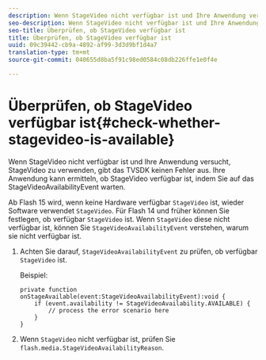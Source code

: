 ```yaml
---
description: Wenn StageVideo nicht verfügbar ist und Ihre Anwendung versucht, StageVideo zu verwenden, gibt das TVSDK keinen Fehler aus. Ihre Anwendung kann ermitteln, ob StageVideo verfügbar ist, indem Sie auf das StageVideoAvailabilityEvent warten.
seo-description: Wenn StageVideo nicht verfügbar ist und Ihre Anwendung versucht, StageVideo zu verwenden, gibt das TVSDK keinen Fehler aus. Ihre Anwendung kann ermitteln, ob StageVideo verfügbar ist, indem Sie auf das StageVideoAvailabilityEvent warten.
seo-title: Überprüfen, ob StageVideo verfügbar ist
title: Überprüfen, ob StageVideo verfügbar ist
uuid: 09c39442-cb9a-4892-af99-3d3d9bf1d4a7
translation-type: tm+mt
source-git-commit: 040655d8ba5f91c98ed0584c08db226ffe1e0f4e

---
```



# Überprüfen, ob StageVideo verfügbar ist{#check-whether-stagevideo-is-available}

Wenn StageVideo nicht verfügbar ist und Ihre Anwendung versucht, StageVideo zu verwenden, gibt das TVSDK keinen Fehler aus. Ihre Anwendung kann ermitteln, ob StageVideo verfügbar ist, indem Sie auf das StageVideoAvailabilityEvent warten.

Ab Flash 15 wird, wenn keine Hardware verfügbar `StageVideo` ist, wieder Software verwendet `StageVideo`. Für Flash 14 und früher können Sie festlegen, ob verfügbar `StageVideo` ist. Wenn `StageVideo` diese nicht verfügbar ist, können Sie `StageVideoAvailabilityEvent` verstehen, warum sie nicht verfügbar ist.

1. Achten Sie darauf, `StageVideoAvailabilityEvent` zu prüfen, ob verfügbar `StageVideo` ist.

   Beispiel:

   ```
   private function onStageAvailable(event:StageVideoAvailabilityEvent):void {
       if (event.availability != StageVideoAvailability.AVAILABLE) {
           // process the error scenario here
       }
   }
   ```

1. Wenn `StageVideo` nicht verfügbar ist, prüfen Sie `flash.media.StageVideoAvailabilityReason`.
